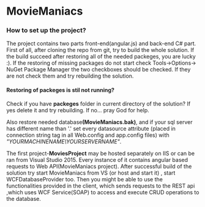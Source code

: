 # MovieManiacs

<h3><b>How to set up the project?</b></h3>

The project contains two parts front-end(angular.js) and back-end C# part. 
First of all, after cloning the repo from git, try to build the whole solution.
If the build succeed after restoring all of the needed packeges, you are lucky :).
If the restoring of missing packages do not start check Tools->Options-> NuGet Package Manager
the two checkboxes should be checked. If they are not check them and try rebuilding the solution. 

<h4>Restoring of packeges is stil not running?</h4> 
Check if you have <b>packeges</b> folder in current directory of the solution?
If yes delete it and try rebuilding. If no... pray God for help.

Also restore needed database<b>(MovieManiacs.bak)</b>, and if your
sql server has different name
than '.' set every datasource attribute
(placed in connection string tag in all Web.config and app.config files)
with <i>"YOURMACHINENAME\YOURSERVERNAME"</i>.

The first project-<b>MoviesProject</b> may be hosted separately on IIS or can be ran from Visual Studio 2015.
Every instance of it contains angular based requests to Web API(MovieManiacs project).
After successful build of the solution try start MovieManiacs from VS (or host and start it) ,
start WCFDatabaseProvider too. Then you might be able to use the functionalities provided in the client,
which sends requests to the REST api ,which uses WCF Service(SOAP) to access
and execute CRUD operations to the database. 



